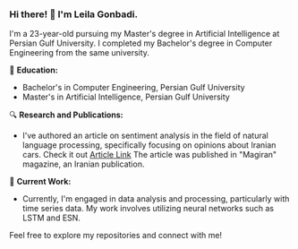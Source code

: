 
### Hi there! 👋 I'm Leila Gonbadi.

I'm a 23-year-old pursuing my Master's degree in Artificial Intelligence at Persian Gulf University. I completed my Bachelor's degree in Computer Engineering from the same university.

📘 **Education:**
- Bachelor's in Computer Engineering, Persian Gulf University
- Master's in Artificial Intelligence, Persian Gulf University

🔍 **Research and Publications:**
- I've authored an article on sentiment analysis in the field of natural language processing, specifically focusing on opinions about Iranian cars. Check it out [Article Link](https://magiran.com/p2570309)
 The article was published in "Magiran" magazine, an Iranian publication.

💼 **Current Work:**
- Currently, I'm engaged in data analysis and processing, particularly with time series data. My work involves utilizing neural networks such as LSTM and ESN.

Feel free to explore my repositories and connect with me!
